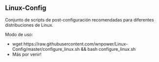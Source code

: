 <h2>Linux-Config</h2>
<p>Conjunto de scripts de post-configuraci&oacute;n recomendadas para diferentes distribuciones de Linux.</p>
<p>Modo de uso:&nbsp;</p>
<ul>
<li><span>wget&nbsp;</span>https://raw.githubusercontent.com/wnpower/Linux-Config/master/configure_linux.sh<span>&nbsp;&amp;&amp; bash configure_linux.sh</span></li>
<li><span>M&aacute;s por venir!</span></li>
</ul>

